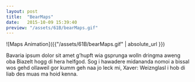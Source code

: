 ```yaml
---
layout: post
title:  "BearMaps"
date:   2015-10-09 15:39:40
preview: "/assets/61B/bearMaps.gif"
---
```


![Maps Animation]({{"/assets/61B/bearMaps.gif" | absolute_url }})

Bavaria ipsum dolor sit amet g’hupft wia gsprunga wolln dringma aweng oba Biazelt hogg di hera helfgod. Sog i hawadere midananda nomoi a bissal wos gehd ollaweil gor kumm geh naa jo leck mi, Xaver: Weiznglasl i hob di liab des muas ma hoid kenna.
